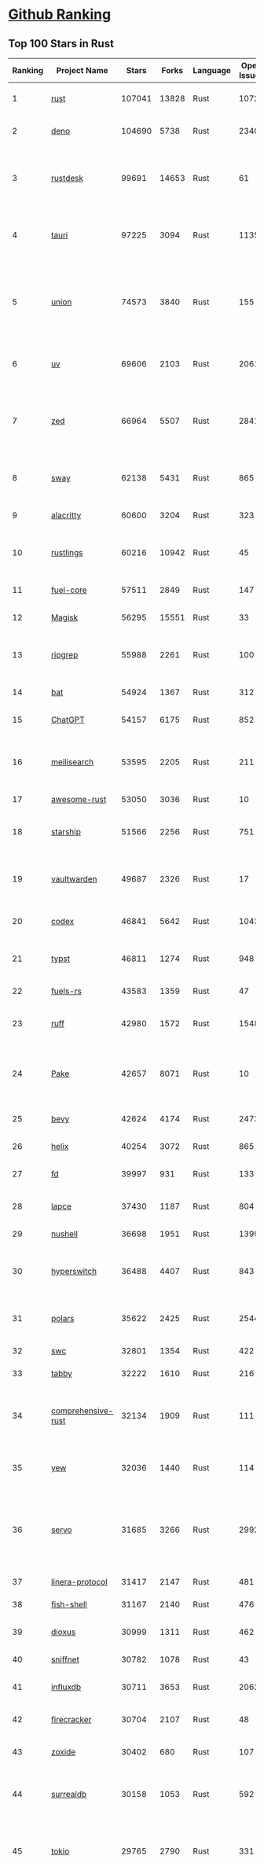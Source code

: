 [Github Ranking](../README.md)
==========

## Top 100 Stars in Rust

| Ranking | Project Name | Stars | Forks | Language | Open Issues | Description | Last Commit |
| ------- | ------------ | ----- | ----- | -------- | ----------- | ----------- | ----------- |
| 1 | [rust](https://github.com/rust-lang/rust) | 107041 | 13828 | Rust | 10723 | Empowering everyone to build reliable and efficient software. | 2025-10-10T13:42:57Z |
| 2 | [deno](https://github.com/denoland/deno) | 104690 | 5738 | Rust | 2340 | A modern runtime for JavaScript and TypeScript. | 2025-10-10T15:54:03Z |
| 3 | [rustdesk](https://github.com/rustdesk/rustdesk) | 99691 | 14653 | Rust | 61 | An open-source remote desktop application designed for self-hosting, as an alternative to TeamViewer. | 2025-10-10T09:45:06Z |
| 4 | [tauri](https://github.com/tauri-apps/tauri) | 97225 | 3094 | Rust | 1135 | Build smaller, faster, and more secure desktop and mobile applications with a web frontend. | 2025-10-10T17:18:52Z |
| 5 | [union](https://github.com/unionlabs/union) | 74573 | 3840 | Rust | 155 | The trust-minimized, zero-knowledge bridging protocol, designed for censorship resistance, extremely high security, and usage in decentralized finance. | 2025-10-10T14:18:15Z |
| 6 | [uv](https://github.com/astral-sh/uv) | 69606 | 2103 | Rust | 2061 | An extremely fast Python package and project manager, written in Rust. | 2025-10-10T19:02:50Z |
| 7 | [zed](https://github.com/zed-industries/zed) | 66964 | 5507 | Rust | 2841 | Code at the speed of thought – Zed is a high-performance, multiplayer code editor from the creators of Atom and Tree-sitter. | 2025-10-10T18:58:50Z |
| 8 | [sway](https://github.com/FuelLabs/sway) | 62138 | 5431 | Rust | 865 | 🌴 Empowering everyone to build reliable and efficient smart contracts. | 2025-10-10T08:33:57Z |
| 9 | [alacritty](https://github.com/alacritty/alacritty) | 60600 | 3204 | Rust | 323 | A cross-platform, OpenGL terminal emulator. | 2025-10-08T12:05:01Z |
| 10 | [rustlings](https://github.com/rust-lang/rustlings) | 60216 | 10942 | Rust | 45 | :crab: Small exercises to get you used to reading and writing Rust code! | 2025-09-25T14:55:36Z |
| 11 | [fuel-core](https://github.com/FuelLabs/fuel-core) | 57511 | 2849 | Rust | 147 | Rust full node implementation of the Fuel v2 protocol. | 2025-10-10T09:13:40Z |
| 12 | [Magisk](https://github.com/topjohnwu/Magisk) | 56295 | 15551 | Rust | 33 | The Magic Mask for Android | 2025-10-03T07:16:19Z |
| 13 | [ripgrep](https://github.com/BurntSushi/ripgrep) | 55988 | 2261 | Rust | 100 | ripgrep recursively searches directories for a regex pattern while respecting your gitignore | 2025-10-09T01:17:00Z |
| 14 | [bat](https://github.com/sharkdp/bat) | 54924 | 1367 | Rust | 312 | A cat(1) clone with wings. | 2025-10-09T19:00:26Z |
| 15 | [ChatGPT](https://github.com/lencx/ChatGPT) | 54157 | 6175 | Rust | 852 | 🔮 ChatGPT Desktop Application (Mac, Windows and Linux) | 2024-08-29T17:58:11Z |
| 16 | [meilisearch](https://github.com/meilisearch/meilisearch) | 53595 | 2205 | Rust | 211 | A lightning-fast search engine API bringing AI-powered hybrid search to your sites and applications. | 2025-10-10T09:28:37Z |
| 17 | [awesome-rust](https://github.com/rust-unofficial/awesome-rust) | 53050 | 3036 | Rust | 10 | A curated list of Rust code and resources. | 2025-10-08T22:21:50Z |
| 18 | [starship](https://github.com/starship/starship) | 51566 | 2256 | Rust | 751 | ☄🌌️  The minimal, blazing-fast, and infinitely customizable prompt for any shell! | 2025-10-10T02:11:12Z |
| 19 | [vaultwarden](https://github.com/dani-garcia/vaultwarden) | 49687 | 2326 | Rust | 17 | Unofficial Bitwarden compatible server written in Rust, formerly known as bitwarden_rs | 2025-09-17T17:45:03Z |
| 20 | [codex](https://github.com/openai/codex) | 46841 | 5642 | Rust | 1043 | Lightweight coding agent that runs in your terminal | 2025-10-10T18:30:10Z |
| 21 | [typst](https://github.com/typst/typst) | 46811 | 1274 | Rust | 948 | A new markup-based typesetting system that is powerful and easy to learn. | 2025-10-10T13:46:29Z |
| 22 | [fuels-rs](https://github.com/FuelLabs/fuels-rs) | 43583 | 1359 | Rust | 47 | Fuel Network Rust SDK | 2025-10-10T18:52:17Z |
| 23 | [ruff](https://github.com/astral-sh/ruff) | 42980 | 1572 | Rust | 1548 | An extremely fast Python linter and code formatter, written in Rust. | 2025-10-10T18:44:19Z |
| 24 | [Pake](https://github.com/tw93/Pake) | 42657 | 8071 | Rust | 10 | 🤱🏻 Turn any webpage into a desktop app with one command. 一键打包网页生成轻量桌面应用 | 2025-10-06T04:27:06Z |
| 25 | [bevy](https://github.com/bevyengine/bevy) | 42624 | 4174 | Rust | 2473 | A refreshingly simple data-driven game engine built in Rust | 2025-10-10T16:51:58Z |
| 26 | [helix](https://github.com/helix-editor/helix) | 40254 | 3072 | Rust | 865 | A post-modern modal text editor. | 2025-10-07T15:15:40Z |
| 27 | [fd](https://github.com/sharkdp/fd) | 39997 | 931 | Rust | 133 | A simple, fast and user-friendly alternative to 'find' | 2025-10-03T07:21:43Z |
| 28 | [lapce](https://github.com/lapce/lapce) | 37430 | 1187 | Rust | 804 | Lightning-fast and Powerful Code Editor written in Rust | 2025-10-04T18:11:22Z |
| 29 | [nushell](https://github.com/nushell/nushell) | 36698 | 1951 | Rust | 1399 | A new type of shell | 2025-10-10T11:54:13Z |
| 30 | [hyperswitch](https://github.com/juspay/hyperswitch) | 36488 | 4407 | Rust | 843 | An open source payments switch written in Rust to make payments fast, reliable and affordable | 2025-10-10T18:00:38Z |
| 31 | [polars](https://github.com/pola-rs/polars) | 35622 | 2425 | Rust | 2544 | Extremely fast Query Engine for DataFrames, written in Rust | 2025-10-10T14:56:53Z |
| 32 | [swc](https://github.com/swc-project/swc) | 32801 | 1354 | Rust | 422 | Rust-based platform for the Web | 2025-10-07T00:42:46Z |
| 33 | [tabby](https://github.com/TabbyML/tabby) | 32222 | 1610 | Rust | 216 | Self-hosted AI coding assistant | 2025-09-26T20:03:32Z |
| 34 | [comprehensive-rust](https://github.com/google/comprehensive-rust) | 32134 | 1909 | Rust | 111 | This is the Rust course used by the Android team at Google. It provides you the material to quickly teach Rust. | 2025-10-10T14:16:20Z |
| 35 | [yew](https://github.com/yewstack/yew) | 32036 | 1440 | Rust | 114 | Rust / Wasm framework for creating reliable and efficient web applications | 2025-10-10T03:07:17Z |
| 36 | [servo](https://github.com/servo/servo) | 31685 | 3266 | Rust | 2992 | Servo aims to empower developers with a lightweight, high-performance alternative for embedding web technologies in applications. | 2025-10-10T18:56:38Z |
| 37 | [linera-protocol](https://github.com/linera-io/linera-protocol) | 31417 | 2147 | Rust | 481 | Main repository for the Linera protocol | 2025-10-10T18:10:10Z |
| 38 | [fish-shell](https://github.com/fish-shell/fish-shell) | 31167 | 2140 | Rust | 476 | The user-friendly command line shell. | 2025-10-10T08:56:55Z |
| 39 | [dioxus](https://github.com/DioxusLabs/dioxus) | 30999 | 1311 | Rust | 462 | Fullstack app framework for web, desktop, and mobile. | 2025-10-10T18:53:19Z |
| 40 | [sniffnet](https://github.com/GyulyVGC/sniffnet) | 30782 | 1078 | Rust | 43 | Comfortably monitor your Internet traffic 🕵️‍♂️ | 2025-10-10T03:06:14Z |
| 41 | [influxdb](https://github.com/influxdata/influxdb) | 30711 | 3653 | Rust | 2062 | Scalable datastore for metrics, events, and real-time analytics | 2025-10-10T16:50:17Z |
| 42 | [firecracker](https://github.com/firecracker-microvm/firecracker) | 30704 | 2107 | Rust | 48 | Secure and fast microVMs for serverless computing. | 2025-10-09T14:24:02Z |
| 43 | [zoxide](https://github.com/ajeetdsouza/zoxide) | 30402 | 680 | Rust | 107 | A smarter cd command. Supports all major shells. | 2025-10-02T21:29:45Z |
| 44 | [surrealdb](https://github.com/surrealdb/surrealdb) | 30158 | 1053 | Rust | 592 | A scalable, distributed, collaborative, document-graph database, for the realtime web | 2025-10-10T18:52:56Z |
| 45 | [tokio](https://github.com/tokio-rs/tokio) | 29765 | 2790 | Rust | 331 | A runtime for writing reliable asynchronous applications with Rust. Provides I/O, networking, scheduling, timers, ... | 2025-10-10T15:06:14Z |
| 46 | [rust-course](https://github.com/sunface/rust-course) | 28845 | 2482 | Rust | 63 | “连续八年成为全世界最受喜爱的语言，无 GC 也无需手动内存管理、极高的性能和安全性、过程/OO/函数式编程、优秀的包管理、JS 未来基石" — 工作之余的第二语言来试试 Rust 吧。本书拥有全面且深入的讲解、生动贴切的示例、德芙般丝滑的内容，这可能是目前最用心的 Rust 中文学习教程 / Book  | 2025-09-17T11:52:01Z |
| 47 | [turborepo](https://github.com/vercel/turborepo) | 28817 | 2106 | Rust | 124 | Build system optimized for JavaScript and TypeScript, written in Rust | 2025-10-10T17:07:24Z |
| 48 | [yazi](https://github.com/sxyazi/yazi) | 28789 | 620 | Rust | 44 | 💥 Blazing fast terminal file manager written in Rust, based on async I/O. | 2025-10-06T16:02:32Z |
| 49 | [just](https://github.com/casey/just) | 28064 | 593 | Rust | 309 | 🤖 Just a command runner | 2025-10-06T21:02:08Z |
| 50 | [iced](https://github.com/iced-rs/iced) | 27839 | 1381 | Rust | 321 | A cross-platform GUI library for Rust, inspired by Elm | 2025-10-08T02:51:17Z |
| 51 | [delta](https://github.com/dandavison/delta) | 27741 | 445 | Rust | 276 | A syntax-highlighting pager for git, diff, grep, and blame output | 2025-10-03T10:40:22Z |
| 52 | [egui](https://github.com/emilk/egui) | 26748 | 1847 | Rust | 838 | egui: an easy-to-use immediate mode GUI in Rust that runs on both web and native | 2025-10-09T17:15:34Z |
| 53 | [zellij](https://github.com/zellij-org/zellij) | 26691 | 828 | Rust | 1216 | A terminal workspace with batteries included | 2025-10-09T09:29:55Z |
| 54 | [czkawka](https://github.com/qarmin/czkawka) | 26524 | 840 | Rust | 478 | Multi functional app to find duplicates, empty folders, similar images etc. | 2025-09-08T18:30:37Z |
| 55 | [qdrant](https://github.com/qdrant/qdrant) | 26516 | 1845 | Rust | 358 | Qdrant - High-performance, massive-scale Vector Database and Vector Search Engine for the next generation of AI. Also available in the cloud https://cloud.qdrant.io/ | 2025-10-10T18:24:11Z |
| 56 | [hyperfine](https://github.com/sharkdp/hyperfine) | 26346 | 425 | Rust | 44 | A command-line benchmarking tool | 2025-10-01T02:01:46Z |
| 57 | [atuin](https://github.com/atuinsh/atuin) | 26219 | 709 | Rust | 369 | ✨ Magical shell history | 2025-10-06T22:18:09Z |
| 58 | [Rocket](https://github.com/rwf2/Rocket) | 25425 | 1614 | Rust | 58 | A web framework for Rust. | 2025-10-01T04:53:46Z |
| 59 | [pingora](https://github.com/cloudflare/pingora) | 25225 | 1483 | Rust | 146 | A library for building fast, reliable and evolvable network services. | 2025-10-10T17:24:28Z |
| 60 | [Rust](https://github.com/TheAlgorithms/Rust) | 24829 | 2471 | Rust | 4 |  All Algorithms implemented in Rust  | 2025-10-01T07:48:02Z |
| 61 | [exa](https://github.com/ogham/exa) | 24171 | 662 | Rust | 196 | A modern replacement for ‘ls’. | 2024-09-24T15:18:09Z |
| 62 | [anki](https://github.com/ankitects/anki) | 24089 | 2540 | Rust | 245 | Anki is a smart spaced repetition flashcard program | 2025-10-08T22:50:50Z |
| 63 | [chroma](https://github.com/chroma-core/chroma) | 23789 | 1865 | Rust | 243 | Open-source search and retrieval database for AI applications. | 2025-10-10T19:02:39Z |
| 64 | [actix-web](https://github.com/actix/actix-web) | 23736 | 1800 | Rust | 191 | Actix Web is a powerful, pragmatic, and extremely fast web framework for Rust. | 2025-10-06T09:45:51Z |
| 65 | [tools](https://github.com/rome/tools) | 23565 | 650 | Rust | 86 | Unified developer tools for JavaScript, TypeScript, and the web | 2023-09-04T08:42:49Z |
| 66 | [axum](https://github.com/tokio-rs/axum) | 23361 | 1252 | Rust | 50 | Ergonomic and modular web framework built with Tokio, Tower, and Hyper | 2025-10-09T05:03:51Z |
| 67 | [fhevm](https://github.com/zama-ai/fhevm) | 23232 | 1114 | Rust | 16 | FHEVM, a full-stack framework for integrating Fully Homomorphic Encryption (FHE) with blockchain applications | 2025-10-10T16:59:04Z |
| 68 | [difftastic](https://github.com/Wilfred/difftastic) | 23228 | 402 | Rust | 216 | a structural diff that understands syntax 🟥🟩 | 2025-10-10T07:55:01Z |
| 69 | [fnm](https://github.com/Schniz/fnm) | 22359 | 585 | Rust | 285 | 🚀 Fast and simple Node.js version manager, built in Rust | 2025-10-09T22:47:17Z |
| 70 | [tree-sitter](https://github.com/tree-sitter/tree-sitter) | 22286 | 2110 | Rust | 89 | An incremental parsing system for programming tools | 2025-10-10T02:27:28Z |
| 71 | [wezterm](https://github.com/wezterm/wezterm) | 22142 | 1015 | Rust | 1304 | A GPU-accelerated cross-platform terminal emulator and multiplexer written by @wez and implemented in Rust | 2025-10-05T10:00:59Z |
| 72 | [Graphite](https://github.com/GraphiteEditor/Graphite) | 22005 | 937 | Rust | 326 | An open source graphics editor for 2025: comprehensive 2D content creation tool suite for graphic design, digital art, and interactive real-time motion graphics — featuring node-based procedural editing | 2025-10-10T13:17:31Z |
| 73 | [coreutils](https://github.com/uutils/coreutils) | 21866 | 1600 | Rust | 362 | Cross-platform Rust rewrite of the GNU coreutils | 2025-10-10T15:01:47Z |
| 74 | [biome](https://github.com/biomejs/biome) | 21543 | 714 | Rust | 319 | A toolchain for web projects, aimed to provide functionalities to maintain them. Biome offers formatter and linter, usable via CLI and LSP. | 2025-10-10T15:40:59Z |
| 75 | [sonic](https://github.com/valeriansaliou/sonic) | 20991 | 608 | Rust | 64 | 🦔 Fast, lightweight & schema-less search backend. An alternative to Elasticsearch that runs on a few MBs of RAM. | 2025-01-06T21:19:17Z |
| 76 | [jj](https://github.com/jj-vcs/jj) | 20823 | 732 | Rust | 622 | A Git-compatible VCS that is both simple and powerful | 2025-10-10T13:48:54Z |
| 77 | [gitui](https://github.com/gitui-org/gitui) | 20640 | 656 | Rust | 204 | Blazing 💥 fast terminal-ui for git written in rust 🦀 | 2025-10-10T02:05:22Z |
| 78 | [RustPython](https://github.com/RustPython/RustPython) | 20583 | 1351 | Rust | 329 | A Python Interpreter written in Rust | 2025-10-06T13:41:06Z |
| 79 | [slint](https://github.com/slint-ui/slint) | 20566 | 754 | Rust | 740 | Slint is an open-source declarative GUI toolkit to build native user interfaces for Rust, C++, JavaScript, or Python apps. | 2025-10-10T18:47:59Z |
| 80 | [vector](https://github.com/vectordotdev/vector) | 20463 | 1873 | Rust | 1984 | A high-performance observability data pipeline. | 2025-10-10T18:50:52Z |
| 81 | [gleam](https://github.com/gleam-lang/gleam) | 20455 | 875 | Rust | 174 | ⭐️ A friendly language for building type-safe, scalable systems! | 2025-10-07T09:52:21Z |
| 82 | [mdBook](https://github.com/rust-lang/mdBook) | 20421 | 1775 | Rust | 527 | Create book from markdown files. Like Gitbook but implemented in Rust | 2025-09-28T23:34:40Z |
| 83 | [mise](https://github.com/jdx/mise) | 20325 | 665 | Rust | 0 | dev tools, env vars, task runner | 2025-10-10T02:16:57Z |
| 84 | [goose](https://github.com/block/goose) | 20220 | 1825 | Rust | 313 | an open source, extensible AI agent that goes beyond code suggestions - install, execute, edit, and test with any LLM | 2025-10-10T18:57:49Z |
| 85 | [wasmer](https://github.com/wasmerio/wasmer) | 20104 | 919 | Rust | 219 | 🚀 Fast, secure, lightweight containers based on WebAssembly | 2025-10-10T11:21:38Z |
| 86 | [neon](https://github.com/neondatabase/neon) | 19897 | 790 | Rust | 263 | Neon: Serverless Postgres. We separated storage and compute to offer autoscaling, code-like database branching, and scale to zero. | 2025-10-03T22:07:58Z |
| 87 | [xi-editor](https://github.com/xi-editor/xi-editor) | 19838 | 703 | Rust | 135 | A modern editor with a backend written in Rust. | 2024-03-19T00:11:37Z |
| 88 | [leptos](https://github.com/leptos-rs/leptos) | 19243 | 795 | Rust | 92 | Build fast web applications with Rust. | 2025-10-10T17:11:04Z |
| 89 | [Bend](https://github.com/HigherOrderCO/Bend) | 19029 | 467 | Rust | 96 | A massively parallel, high-level programming language | 2025-06-03T17:36:56Z |
| 90 | [cube](https://github.com/cube-js/cube) | 18934 | 1904 | Rust | 647 | 📊 Cube’s universal semantic layer platform is the next evolution of OLAP technology for AI, BI, spreadsheets, and embedded analytics | 2025-10-10T13:38:25Z |
| 91 | [relay](https://github.com/facebook/relay) | 18861 | 1869 | Rust | 611 | Relay is a JavaScript framework for building data-driven React applications. | 2025-10-10T02:21:16Z |
| 92 | [spotify-tui](https://github.com/Rigellute/spotify-tui) | 18577 | 561 | Rust | 273 | Spotify for the terminal written in Rust 🚀 | 2024-04-04T15:03:12Z |
| 93 | [candle](https://github.com/huggingface/candle) | 18281 | 1255 | Rust | 445 | Minimalist ML framework for Rust | 2025-10-10T10:22:02Z |
| 94 | [RustScan](https://github.com/bee-san/RustScan) | 18168 | 1210 | Rust | 32 | 🤖 The Modern Port Scanner 🤖 | 2025-10-10T09:04:39Z |
| 95 | [universal-android-debloater](https://github.com/0x192/universal-android-debloater) | 17981 | 936 | Rust | 469 | Cross-platform GUI written in Rust using ADB to debloat non-rooted android devices. Improve your privacy, the security and battery life of your device. | 2024-08-02T16:16:12Z |
| 96 | [hurl](https://github.com/Orange-OpenSource/hurl) | 17864 | 693 | Rust | 200 | Hurl, run and test HTTP requests with plain text. | 2025-10-10T14:11:19Z |
| 97 | [eza](https://github.com/eza-community/eza) | 17813 | 331 | Rust | 223 | A modern alternative to ls | 2025-10-09T06:35:55Z |
| 98 | [SpacetimeDB](https://github.com/clockworklabs/SpacetimeDB) | 17656 | 612 | Rust | 493 | Multiplayer at the speed of light | 2025-10-10T18:57:44Z |
| 99 | [ruffle](https://github.com/ruffle-rs/ruffle) | 17269 | 922 | Rust | 5271 | A Flash Player emulator written in Rust | 2025-10-10T17:59:36Z |
| 100 | [wasmtime](https://github.com/bytecodealliance/wasmtime) | 16993 | 1528 | Rust | 731 | A lightweight WebAssembly runtime that is fast, secure, and standards-compliant | 2025-10-10T17:52:15Z |

